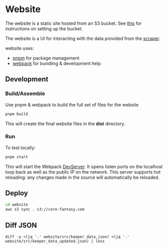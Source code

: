 # Website
The website is a static site hosted from an S3 bucket. See [this](https://docs.aws.amazon.com/AmazonS3/latest/userguide/website-hosting-custom-domain-walkthrough.html)
for instructions on setting up the bucket.

The website is a UI for interacting with the data provided from the [scraper](../scraper).

website uses:
* [pnpm](https://pnpm.io) for package management
* [webpack](https://webpack.js.org) for bundling & development help

## Development

### Build/Assemble
Use pnpm & webpack to build the full set of files for the website

```bash
pnpm build
```
This will create the final website files in the **dist** directory.

### Run
To test locally:
```bash
pnpm start
```
This will start the Webpack [DevServer](https://webpack.js.org/configuration/dev-server/). It opens listen ports
on the localhost loop back as well as the public IP on the network. This server supports hot reloading: any changes
made in the source will automatically be reloaded.

## Deploy
```bash
cd website
aws s3 sync . s3://core-fantasy.com
```

## Diff JSON
`diff -y <(jq '.' website/src/keeper_data.json) <(jq '.' website/src/keeper_data_updated.json) | less`
